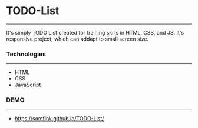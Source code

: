 # TODO-List
--------------------
It's simply TODO List created for training skills in HTML, CSS, and JS. It's responsive project, which can addapt to small screen size. 

### Technologies
--------------------
- HTML
- CSS
- JavaScript
 
 ### DEMO
 ---------------
 - https://somfink.github.io/TODO-List/
